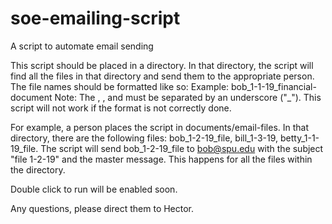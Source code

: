 # soe-emailing-script
A script to automate email sending

This script should be placed in a directory. In that directory, the script will find all the files in that directory and send them to the appropriate person. 
The file names should be formatted like so:
<username>_<date the file was changed>_<file contents>
Example: bob_1-1-19_financial-document
Note: The <username>, <date the file was changed>, and <file contents> must be separated by an underscore ("_"). This script will not work if the format is not correctly done. 

For example, a person places the script in documents/email-files. In that directory, there are the following files: bob_1-2-19_file, bill_1-3-19, betty_1-1-19_file. The script will send bob_1-2-19_file to bob@spu.edu with the subject "file 1-2-19" and the master message. This happens for all the files within the directory.

Double click to run will be enabled soon. 

Any questions, please direct them to Hector. 
